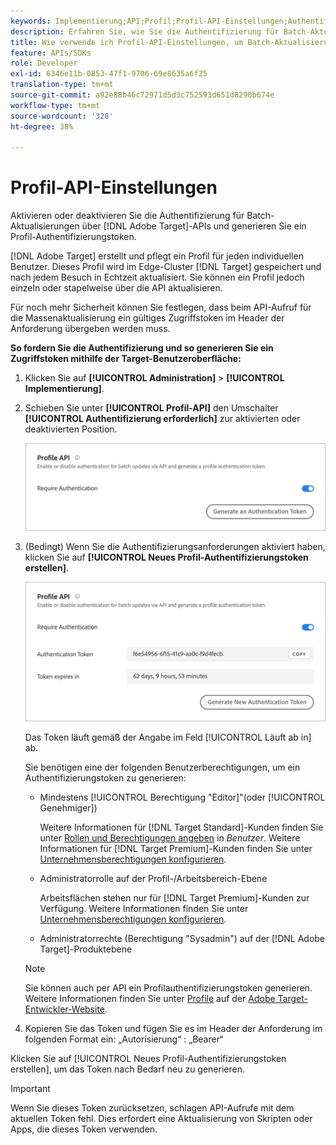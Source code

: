 ```yaml
---
keywords: Implementierung;API;Profil;Profil-API-Einstellungen;Authentifizierungstoken
description: Erfahren Sie, wie Sie die Authentifizierung für Batch-Aktualisierungen über Adobe [!DNL Target] APIs konfigurieren und ein Profil-Authentifizierungstoken generieren.
title: Wie verwende ich Profil-API-Einstellungen, um Batch-Aktualisierungen zu aktivieren oder zu deaktivieren?
feature: APIs/SDKs
role: Developer
exl-id: 6346e11b-0853-47f1-9706-69e8635a6f25
translation-type: tm+mt
source-git-commit: a92e88b46c72971d5d3c752593d651d8290b674e
workflow-type: tm+mt
source-wordcount: '328'
ht-degree: 38%

---
```


# Profil-API-Einstellungen

Aktivieren oder deaktivieren Sie die Authentifizierung für Batch-Aktualisierungen über [!DNL Adobe Target]-APIs und generieren Sie ein Profil-Authentifizierungstoken.

[!DNL Adobe Target] erstellt und pflegt ein Profil für jeden individuellen Benutzer. Dieses Profil wird im Edge-Cluster [!DNL Target] gespeichert und nach jedem Besuch in Echtzeit aktualisiert. Sie können ein Profil jedoch einzeln oder stapelweise über die API aktualisieren.

Für noch mehr Sicherheit können Sie festlegen, dass beim API-Aufruf für die Massenaktualisierung ein gültiges Zugriffstoken im Header der Anforderung übergeben werden muss.

**So fordern Sie die Authentifizierung und so generieren Sie ein Zugriffstoken mithilfe der Target-Benutzeroberfläche:**

1. Klicken Sie auf **[!UICONTROL Administration]** > **[!UICONTROL Implementierung]**.
1. Schieben Sie unter **[!UICONTROL Profil-API]** den Umschalter **[!UICONTROL Authentifizierung erforderlich]** zur aktivierten oder deaktivierten Position.

   ![](assets/profile_api_settings.png)

1. (Bedingt) Wenn Sie die Authentifizierungsanforderungen aktiviert haben, klicken Sie auf **[!UICONTROL Neues Profil-Authentifizierungstoken erstellen]**.

   ![](assets/profile_api_settings_2.png)

   Das Token läuft gemäß der Angabe im Feld [!UICONTROL Läuft ab in] ab.

   Sie benötigen eine der folgenden Benutzerberechtigungen, um ein Authentifizierungstoken zu generieren:

   * Mindestens [!UICONTROL Berechtigung &quot;Editor]&quot;(oder [!UICONTROL Genehmiger])

      Weitere Informationen für [!DNL Target Standard]-Kunden finden Sie unter [Rollen und Berechtigungen angeben](/help/administrating-target/c-user-management/c-user-management/user-management.md#roles-permissions) in *Benutzer*. Weitere Informationen für [!DNL Target Premium]-Kunden finden Sie unter [Unternehmensberechtigungen konfigurieren](/help/administrating-target/c-user-management/property-channel/properties-overview.md).

   * Administratorrolle auf der Profil-/Arbeitsbereich-Ebene

      Arbeitsflächen stehen nur für [!DNL Target Premium]-Kunden zur Verfügung. Weitere Informationen finden Sie unter [Unternehmensberechtigungen konfigurieren](/help/administrating-target/c-user-management/property-channel/properties-overview.md).

   * Administratorrechte (Berechtigung &quot;Sysadmin&quot;) auf der [!DNL Adobe Target]-Produktebene
   >[!NOTE]
   >
   >Sie können auch per API ein Profilauthentifizierungstoken generieren. Weitere Informationen finden Sie unter [Profile](https://developers.adobetarget.com/api/#profiles) auf der [Adobe Target-Entwickler-Website](https://developers.adobetarget.com/).

1. Kopieren Sie das Token und fügen Sie es im Header der Anforderung im folgenden Format ein: „Autorisierung“ : „Bearer“

Klicken Sie auf [!UICONTROL Neues Profil-Authentifizierungstoken erstellen], um das Token nach Bedarf neu zu generieren.

>[!IMPORTANT]
>
>Wenn Sie dieses Token zurücksetzen, schlagen API-Aufrufe mit dem aktuellen Token fehl. Dies erfordert eine Aktualisierung von Skripten oder Apps, die dieses Token verwenden.
